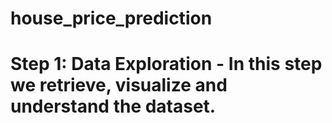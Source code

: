 # house_price_prediction
# Step 1: Data Exploration - In this step we retrieve, visualize and understand the dataset. 